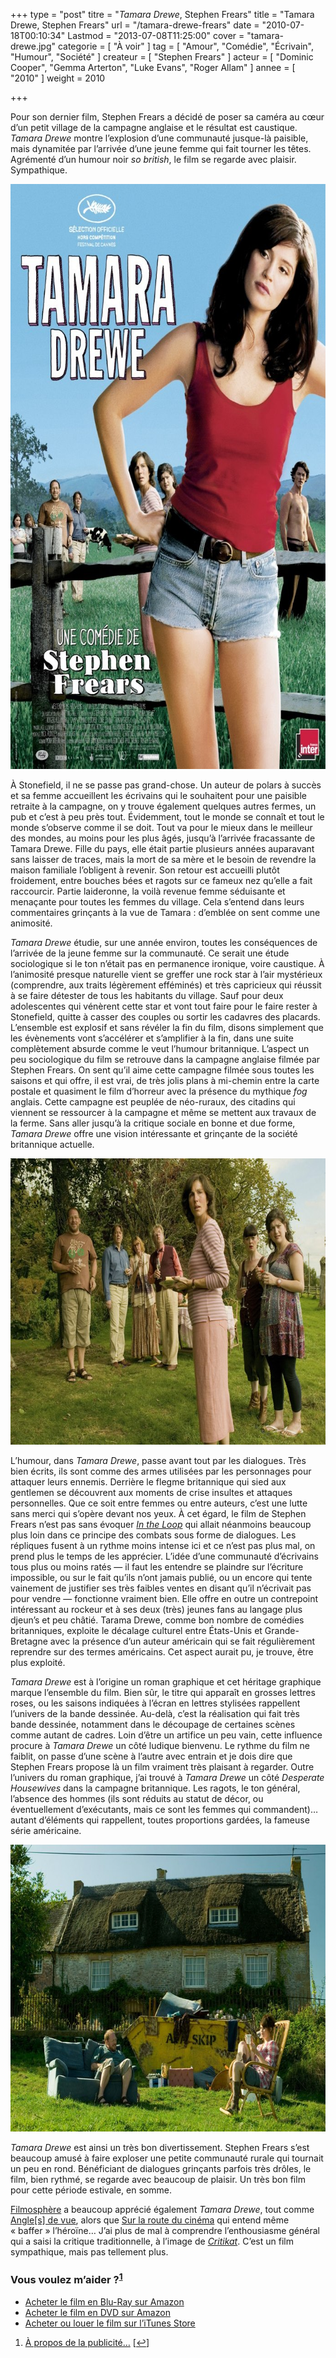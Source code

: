 +++
type = "post"
titre = "<em>Tamara Drewe</em>, Stephen Frears"
title = "Tamara Drewe, Stephen Frears"
url = "/tamara-drewe-frears"
date = "2010-07-18T00:10:34"
Lastmod = "2013-07-08T11:25:00"
cover = "tamara-drewe.jpg"
categorie = [ "À voir" ]
tag = [ "Amour", "Comédie", "Écrivain", "Humour", "Société" ]
createur = [ "Stephen Frears" ]
acteur = [ "Dominic Cooper", "Gemma Arterton", "Luke Evans", "Roger Allam" ]
annee = [ "2010" ]
weight = 2010

+++

<p>Pour son dernier film, Stephen Frears a décidé de poser sa caméra au cœur d&rsquo;un petit village de la campagne anglaise et le résultat est caustique. <em>Tamara Drewe</em> montre l&rsquo;explosion d&rsquo;une communauté jusque-là paisible, mais dynamitée par l&rsquo;arrivée d&rsquo;une jeune femme qui fait tourner les têtes. Agrémenté d&rsquo;un humour noir <em>so british</em>, le film se regarde avec plaisir. Sympathique.</p>
<div style="text-align: center;"><a href="http://www.allocine.fr/film/fichefilm_gen_cfilm=171229.html"><img class="aligncenter" src="tamara-drewe-stephen-frears.jpg" border="0" alt="tamara-drewe-stephen-frears.jpg" width="690" height="936" /></a></div>
<p>À Stonefield, il ne se passe pas grand-chose. Un auteur de polars à succès et sa femme accueillent les écrivains qui le souhaitent pour une paisible retraite à la campagne, on y trouve également quelques autres fermes, un pub et c&rsquo;est à peu près tout. Évidemment, tout le monde se connaît et tout le monde s&rsquo;observe comme il se doit. Tout va pour le mieux dans le meilleur des mondes, au moins pour les plus âgés, jusqu&rsquo;à l&rsquo;arrivée fracassante de Tamara Drewe. Fille du pays, elle était partie plusieurs années auparavant sans laisser de traces, mais la mort de sa mère et le besoin de revendre la maison familiale l&rsquo;obligent à revenir. Son retour est accueilli plutôt froidement, entre bouches bées et ragots sur ce fameux nez qu&rsquo;elle a fait raccourcir. Partie laideronne, la voilà revenue femme séduisante et menaçante pour toutes les femmes du village. Cela s&rsquo;entend dans leurs commentaires grinçants à la vue de Tamara : d&rsquo;emblée on sent comme une animosité.</p>
<p><em>Tamara Drewe</em> étudie, sur une année environ, toutes les conséquences de l&rsquo;arrivée de la jeune femme sur la communauté. Ce serait une étude sociologique si le ton n&rsquo;était pas en permanence ironique, voire caustique. À l&rsquo;animosité presque naturelle vient se greffer une rock star à l&rsquo;air mystérieux (comprendre, aux traits légèrement efféminés) et très capricieux qui réussit à se faire détester de tous les habitants du village. Sauf pour deux adolescentes qui vénèrent cette star et vont tout faire pour le faire rester à Stonefield, quitte à casser des couples ou sortir les cadavres des placards. L&rsquo;ensemble est explosif et sans révéler la fin du film, disons simplement que les évènements vont s&rsquo;accélérer et s&rsquo;amplifier à la fin, dans une suite complètement absurde comme le veut l&rsquo;humour britannique. L&rsquo;aspect un peu sociologique du film se retrouve dans la campagne anglaise filmée par Stephen Frears. On sent qu&rsquo;il aime cette campagne filmée sous toutes les saisons et qui offre, il est vrai, de très jolis plans à mi-chemin entre la carte postale et quasiment le film d&rsquo;horreur avec la présence du mythique <em>fog</em> anglais. Cette campagne est peuplée de néo-ruraux, des citadins qui viennent se ressourcer à la campagne et même se mettent aux travaux de la ferme. Sans aller jusqu&rsquo;à la critique sociale en bonne et due forme, <em>Tamara Drewe</em> offre une vision intéressante et grinçante de la société britannique actuelle.</p>
<div style="text-align: center;"><img class="aligncenter" src="frears-tamara-drewe.jpg" border="0" alt="frears-tamara-drewe.jpg" width="690" height="458" /></div>
<p>L&rsquo;humour, dans <em>Tamara Drewe</em>, passe avant tout par les dialogues. Très bien écrits, ils sont comme des armes utilisées par les personnages pour attaquer leurs ennemis. Derrière le flegme britannique qui sied aux gentlemen se découvrent aux moments de crise insultes et attaques personnelles. Que ce soit entre femmes ou entre auteurs, c&rsquo;est une lutte sans merci qui s&rsquo;opère devant nos yeux. À cet égard, le film de Stephen Frears n&rsquo;est pas sans évoquer <a href="http://voiretmanger.fr/2009/12/01/in-the-loop-iannucci/"><em>In the Loop</em></a> qui allait néanmoins beaucoup plus loin dans ce principe des combats sous forme de dialogues. Les répliques fusent à un rythme moins intense ici et ce n&rsquo;est pas plus mal, on prend plus le temps de les apprécier. L&rsquo;idée d&rsquo;une communauté d&rsquo;écrivains tous plus ou moins ratés — il faut les entendre se plaindre sur l&rsquo;écriture impossible, ou sur le fait qu&rsquo;ils n&rsquo;ont jamais publié, ou un encore qui tente vainement de justifier ses très faibles ventes en disant qu&rsquo;il n&rsquo;écrivait pas pour vendre — fonctionne vraiment bien. Elle offre en outre un contrepoint intéressant au rockeur et à ses deux (très) jeunes fans au langage plus djeun&rsquo;s et peu châtié. Tarama Drewe, comme bon nombre de comédies britanniques, exploite le décalage culturel entre États-Unis et Grande-Bretagne avec la présence d&rsquo;un auteur américain qui se fait régulièrement reprendre sur des termes américains. Cet aspect aurait pu, je trouve, être plus exploité.</p>
<p><em>Tamara Drewe</em> est à l&rsquo;origine un roman graphique et cet héritage graphique marque l&rsquo;ensemble du film. Bien sûr, le titre qui apparaît en grosses lettres roses, ou les saisons indiquées à l&rsquo;écran en lettres stylisées rappellent l&rsquo;univers de la bande dessinée. Au-delà, c&rsquo;est la réalisation qui fait très bande dessinée, notamment dans le découpage de certaines scènes comme autant de cadres. Loin d&rsquo;être un artifice un peu vain, cette influence procure à <em>Tamara Drewe</em> un côté ludique bienvenu. Le rythme du film ne faiblit, on passe d&rsquo;une scène à l&rsquo;autre avec entrain et je dois dire que Stephen Frears propose là un film vraiment très plaisant à regarder. Outre l&rsquo;univers du roman graphique, j&rsquo;ai trouvé à <em>Tamara Drewe</em> un côté <em>Desperate Housewives</em> dans la campagne britannique. Les ragots, le ton général, l&rsquo;absence des hommes (ils sont réduits au statut de décor, ou éventuellement d&rsquo;exécutants, mais ce sont les femmes qui commandent)… autant d&rsquo;éléments qui rappellent, toutes proportions gardées, la fameuse série américaine.</p>
<div style="text-align: center;"><img class="aligncenter" src="frears-tamara.jpg" border="0" alt="frears-tamara.jpg" width="690" height="459" /></div>
<p><em>Tamara Drewe</em> est ainsi un très bon divertissement. Stephen Frears s&rsquo;est beaucoup amusé à faire exploser une petite communauté rurale qui tournait un peu en rond. Bénéficiant de dialogues grinçants parfois très drôles, le film, bien rythmé, se regarde avec beaucoup de plaisir. Un très bon film pour cette période estivale, en somme.</p>
<p><a href="http://www.filmosphere.com/2010/06/critique-tamara-drewe-2010/">Filmosphère</a> a beaucoup apprécié également <em>Tamara Drewe</em>, tout comme <a href="http://www.anglesdevue.com/2010/07/15/tamara-drewe-de-stephen-frears/">Angle[s] de vue</a>, alors que <a href="http://www.surlarouteducinema.com/archive/2010/07/15/tamara-drew-de-stephen-frears.html">Sur la route du cinéma</a> qui entend même &laquo;&nbsp;baffer&nbsp;&raquo; l&rsquo;héroïne… J&rsquo;ai plus de mal à comprendre l&rsquo;enthousiasme général qui a saisi la critique traditionnelle, à l&rsquo;image de <em><a href="http://www.critikat.com/Tamara-Drewe.html">Critikat</a></em>. C&rsquo;est un film sympathique, mais pas tellement plus.</p>
<div class="amazon">
<h3>Vous voulez m&rsquo;aider ?<sup><a href="#footnote_0_3663" id="identifier_0_3663" class="footnote-link footnote-identifier-link" title="&Agrave; propos de la publicit&eacute;&hellip;">1</a></sup></h3>
<ul>
<li><a href="">Acheter le film en Blu-Ray sur Amazon</a></li>
<li><a href="">Acheter le film en DVD sur Amazon</a></li>
<li><a href="">Acheter ou louer le film sur l&rsquo;iTunes Store</a></li>
</ul>
</div>
<ol class="footnotes"><li id="footnote_0_3663" class="footnote"><a href="http://voiretmanger.fr/soutien/">À propos de la publicité…</a> [<a href="#identifier_0_3663" class="footnote-link footnote-back-link">&#8617;</a>]</li></ol>
